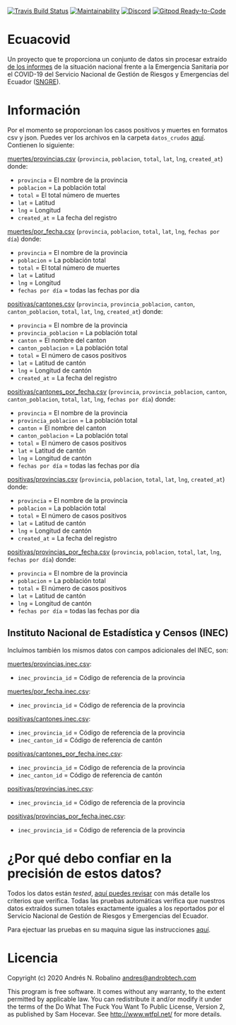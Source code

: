 [![Travis Build Status](https://travis-ci.org/andrab/ecuacovid.svg?branch=master)](https://travis-ci.org/andrab/ecuacovid)
[![Maintainability](https://api.codeclimate.com/v1/badges/2e4a49500559587cbc5f/maintainability)](https://codeclimate.com/github/andrab/ecuacovid/maintainability)
[![Discord](https://img.shields.io/discord/693754947040444436.svg?logo=discord)](https://discord.gg/WnS2ss)
[![Gitpod Ready-to-Code](https://img.shields.io/badge/Gitpod-Ready--to--Code-blue?logo=gitpod)](https://gitpod.io/#https://github.com/andrab/ecuacovid)


# Ecuacovid

Un proyecto que te proporciona un conjunto de datos sin procesar extraído [de los informes](fuentes/) de la situación nacional frente a la Emergencia Sanitaria por el COVID-19 del Servicio Nacional de Gestión de Riesgos y Emergencias del Ecuador ([SNGRE](https://www.gestionderiesgos.gob.ec)).

# Información

Por el momento se proporcionan los casos positivos y muertes en formatos csv y json. Puedes ver los archivos en la carpeta `datos_crudos` [aquí](datos_crudos/). Contienen lo siguiente:

[muertes/provincias.csv](https://raw.githubusercontent.com/andrab/ecuacovid/master/datos_crudos/muertes/provincias.csv) (`provincia`, `poblacion`, `total`, `lat`, `lng`, `created_at`) donde:

* `provincia` = El nombre de la provincia
* `poblacion` = La población total
* `total` = El total número de muertes
* `lat` = Latitud
* `lng` = Longitud
* `created_at` = La fecha del registro

[muertes/por_fecha.csv](https://raw.githubusercontent.com/andrab/ecuacovid/master/datos_crudos/muertes/por_fecha.csv) (`provincia`, `poblacion`, `total`, `lat`, `lng`, `fechas por día`) donde:

* `provincia` = El nombre de la provincia
* `poblacion` = La población total
* `total` = El total número de muertes
* `lat` = Latitud
* `lng` = Longitud
* `fechas por día` = todas las fechas por día

[positivas/cantones.csv](https://raw.githubusercontent.com/andrab/ecuacovid/master/datos_crudos/positivas/cantones.csv) (`provincia`, `provincia_poblacion`, `canton`, `canton_poblacion`, `total`, `lat`, `lng`, `created_at`) donde:

* `provincia` = El nombre de la provincia
* `provincia_poblacion` = La población total
* `canton` = El nombre del canton
* `canton_poblacion` = La población total
* `total` = El número de casos positivos
* `lat` = Latitud de cantón
* `lng` = Longitud de cantón
* `created_at` = La fecha del registro

[positivas/cantones_por_fecha.csv](https://raw.githubusercontent.com/andrab/ecuacovid/master/datos_crudos/positivas/cantones_por_fecha.csv) (`provincia`, `provincia_poblacion`, `canton`, `canton_poblacion`, `total`, `lat`, `lng`, `fechas por día`) donde:

* `provincia` = El nombre de la provincia
* `provincia_poblacion` = La población total
* `canton` = El nombre del canton
* `canton_poblacion` = La población total
* `total` = El número de casos positivos
* `lat` = Latitud de cantón
* `lng` = Longitud de cantón
* `fechas por día` = todas las fechas por día

[positivas/provincias.csv](https://raw.githubusercontent.com/andrab/ecuacovid/master/datos_crudos/positivas/provincias.csv) (`provincia`, `poblacion`, `total`, `lat`, `lng`, `created_at`) donde:

* `provincia` = El nombre de la provincia
* `poblacion` = La población total
* `total` = El número de casos positivos
* `lat` = Latitud de cantón
* `lng` = Longitud de cantón
* `created_at` = La fecha del registro

[positivas/provincias_por_fecha.csv](https://raw.githubusercontent.com/andrab/ecuacovid/master/datos_crudos/positivas/provincias_por_fecha.csv) (`provincia`, `poblacion`, `total`, `lat`, `lng`, `fechas por día`) donde:

* `provincia` = El nombre de la provincia
* `poblacion` = La población total
* `total` = El número de casos positivos
* `lat` = Latitud de cantón
* `lng` = Longitud de cantón
* `fechas por día` = todas las fechas por día

## Instituto Nacional de Estadística y Censos (INEC)

Incluímos también los mismos datos con campos adicionales del INEC, son:

[muertes/provincias.inec.csv](https://raw.githubusercontent.com/andrab/ecuacovid/master/datos_crudos/muertes/provincias.inec.csv):
* `inec_provincia_id` = Código de referencia de la provincia

[muertes/por_fecha.inec.csv](https://raw.githubusercontent.com/andrab/ecuacovid/master/datos_crudos/muertes/por_fecha.inec.csv):
* `inec_provincia_id` = Código de referencia de la provincia

[positivas/cantones.inec.csv](https://raw.githubusercontent.com/andrab/ecuacovid/master/datos_crudos/positivas/cantones.inec.csv):
* `inec_provincia_id` = Código de referencia de la provincia
* `inec_canton_id` = Código de referencia de cantón

[positivas/cantones_por_fecha.inec.csv](https://raw.githubusercontent.com/andrab/ecuacovid/master/datos_crudos/positivas/cantones_por_fecha.inec.csv):
* `inec_provincia_id` = Código de referencia de la provincia
* `inec_canton_id` = Código de referencia de cantón

[positivas/provincias.inec.csv](https://raw.githubusercontent.com/andrab/ecuacovid/master/datos_crudos/positivas/provincias.inec.csv):
* `inec_provincia_id` = Código de referencia de la provincia

[positivas/provincias_por_fecha.inec.csv](https://raw.githubusercontent.com/andrab/ecuacovid/master/datos_crudos/positivas/provincias_por_fecha.inec.csv):
* `inec_provincia_id` = Código de referencia de la provincia

# ¿Por qué debo confiar en la precisión de estos datos?

Todos los datos están _tested_, [aquí puedes revisar](spec/ecuacovid/criterios.rb) con más detalle los criterios que verifica. Todas las pruebas automáticas verifica que nuestros datos extraídos sumen totales exactamente iguales a los reportados por el Servicio Nacional de Gestión de Riesgos y Emergencias del Ecuador.

Para ejectuar las pruebas en su maquina sigue las instrucciones [aquí](PRUEBAS.md).

# Licencia

Copyright (c) 2020 Andrés N. Robalino <andres@androbtech.com>

This program is free software. It comes without any warranty,
to the extent permitted by applicable law.
You can redistribute it and/or modify it under the terms of the
Do What The Fuck You Want To Public License,
Version 2, as published by Sam Hocevar.
See http://www.wtfpl.net/ for more details.
